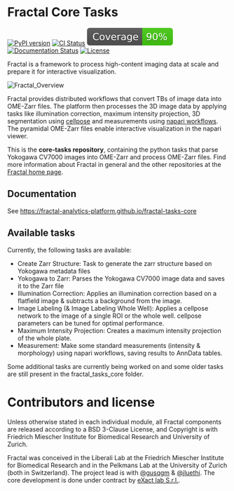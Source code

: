 # Fractal Core Tasks

[![PyPI version](https://img.shields.io/pypi/v/fractal-tasks-core?color=gree)](https://pypi.org/project/fractal-tasks-core/)
[![CI Status](https://github.com/fractal-analytics-platform/fractal-tasks-core/actions/workflows/ci_pip.yml/badge.svg)](https://github.com/fractal-analytics-platform/fractal-tasks-core/actions/workflows/ci_pip.yml)
[![Coverage](https://raw.githubusercontent.com/fractal-analytics-platform/fractal-tasks-core/python-coverage-comment-action-data/badge.svg)](https://htmlpreview.github.io/?https://github.com/fractal-analytics-platform/fractal-tasks-core/blob/python-coverage-comment-action-data/htmlcov/index.html)
[![Documentation Status](https://github.com/fractal-analytics-platform/fractal-tasks-core/actions/workflows/documentation.yaml/badge.svg)](https://fractal-analytics-platform.github.io/fractal-tasks-core)
[![License](https://img.shields.io/badge/License-BSD_3--Clause-blue.svg)](https://opensource.org/licenses/BSD-3-Clause)

Fractal is a framework to process high-content imaging data at scale and prepare it for interactive visualization.

![Fractal_Overview](https://fractal-analytics-platform.github.io/assets/fractal_overview.jpg)

Fractal provides distributed workflows that convert TBs of image data into OME-Zarr files. The platform then processes the 3D image data by applying tasks like illumination correction, maximum intensity projection, 3D segmentation using [cellpose](https://cellpose.readthedocs.io/en/latest/) and measurements using [napari workflows](https://github.com/haesleinhuepf/napari-workflows). The pyramidal OME-Zarr files enable interactive visualization in the napari viewer.

This is the **core-tasks repository**, containing the python tasks that parse Yokogawa CV7000 images into OME-Zarr and process OME-Zarr files. Find more information about Fractal in general and the other repositories at the [Fractal home page](https://fractal-analytics-platform.github.io).

## Documentation

See https://fractal-analytics-platform.github.io/fractal-tasks-core


## Available tasks

Currently, the following tasks are available:
- Create Zarr Structure: Task to generate the zarr structure based on Yokogawa metadata files
- Yokogawa to Zarr: Parses the Yokogawa CV7000 image data and saves it to the Zarr file
- Illumination Correction: Applies an illumination correction based on a flatfield image & subtracts a background from the image.
- Image Labeling (& Image Labeling Whole Well): Applies a cellpose network to the image of a single ROI or the whole well. cellpose parameters can be tuned for optimal performance.
- Maximum Intensity Projection: Creates a maximum intensity projection of the whole plate.
- Measurement: Make some standard measurements (intensity & morphology) using napari workflows, saving results to AnnData tables.

Some additional tasks are currently being worked on and some older tasks are still present in the fractal_tasks_core folder.

# Contributors and license

Unless otherwise stated in each individual module, all Fractal components are released according to a BSD 3-Clause License, and Copyright is with Friedrich Miescher Institute for Biomedical Research and University of Zurich.

Fractal was conceived in the Liberali Lab at the Friedrich Miescher Institute for Biomedical Research and in the Pelkmans Lab at the University of Zurich (both in Switzerland). The project lead is with [@gusqgm](https://github.com/gusqgm) & [@jluethi](https://github.com/jluethi). The core development is done under contract by [eXact lab S.r.l.](exact-lab.it).
